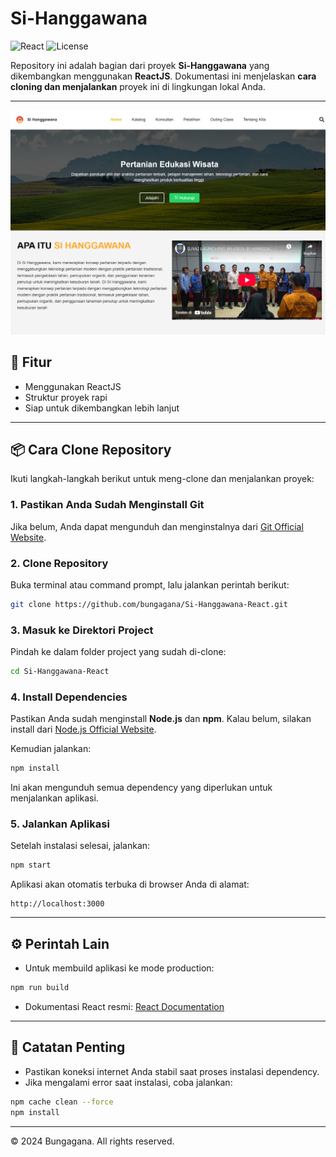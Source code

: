 # Si-Hanggawana

![React](https://img.shields.io/badge/React-18.2.0-blue?logo=react) ![License](https://img.shields.io/badge/license-MIT-green)

Repository ini adalah bagian dari proyek **Si-Hanggawana** yang dikembangkan menggunakan **ReactJS**.
Dokumentasi ini menjelaskan **cara cloning dan menjalankan** proyek ini di lingkungan lokal Anda.

---
![Tampilan Si-Hanggawana](./lp.jpeg)



## 🚀 Fitur

- Menggunakan ReactJS
- Struktur proyek rapi
- Siap untuk dikembangkan lebih lanjut

---

## 📦 Cara Clone Repository

Ikuti langkah-langkah berikut untuk meng-clone dan menjalankan proyek:

### 1. Pastikan Anda Sudah Menginstall Git

Jika belum, Anda dapat mengunduh dan menginstalnya dari [Git Official Website](https://git-scm.com/downloads).

### 2. Clone Repository

Buka terminal atau command prompt, lalu jalankan perintah berikut:

```bash
git clone https://github.com/bungagana/Si-Hanggawana-React.git
```

### 3. Masuk ke Direktori Project

Pindah ke dalam folder project yang sudah di-clone:

```bash
cd Si-Hanggawana-React
```

### 4. Install Dependencies

Pastikan Anda sudah menginstall **Node.js** dan **npm**. Kalau belum, silakan install dari [Node.js Official Website](https://nodejs.org/).

Kemudian jalankan:

```bash
npm install
```

Ini akan mengunduh semua dependency yang diperlukan untuk menjalankan aplikasi.

### 5. Jalankan Aplikasi

Setelah instalasi selesai, jalankan:

```bash
npm start
```

Aplikasi akan otomatis terbuka di browser Anda di alamat:

```
http://localhost:3000
```

---

## ⚙️ Perintah Lain

- Untuk membuild aplikasi ke mode production:

```bash
npm run build
```

- Dokumentasi React resmi: [React Documentation](https://reactjs.org/)

---

## 📢 Catatan Penting

- Pastikan koneksi internet Anda stabil saat proses instalasi dependency.
- Jika mengalami error saat instalasi, coba jalankan:

```bash
npm cache clean --force
npm install
```

---

© 2024 Bungagana. All rights reserved.

